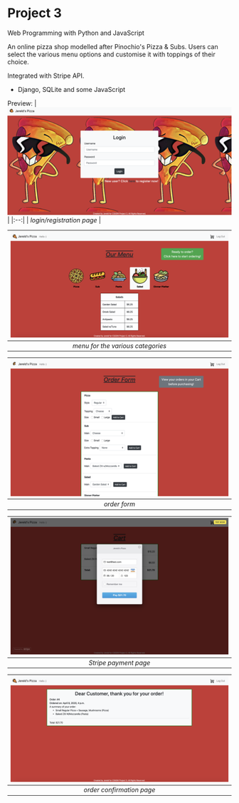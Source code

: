 # Project 3

Web Programming with Python and JavaScript

An online pizza shop modelled after Pinochio's Pizza & Subs. Users can select the various menu options and customise it with toppings of their choice.

Integrated with Stripe API.

- Django, SQLite and some JavaScript

Preview:
| ![login page](/assets/login.png) |
|:--:|
| *login/registration page* |

| ![menu](/assets/menu.png) |
|:--:|
| *menu for the various categories* |

| ![order](/assets/order_form.png) |
|:--:|
| *order form* |

| ![stripe](/assets/stripe.png) |
|:--:|
| *Stripe payment page* |

| ![order confirmation](/assets/confirmation.png) |
|:--:|
| *order confirmation page* |